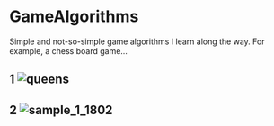 # GameAlgorithms
Simple and not-so-simple game algorithms I learn along the way.
For example, a chess board game...
## 1 ![queens](https://github.com/ThePurpleClub/GameAlgorithms/assets/60085635/d074aaa8-4e56-4f01-be45-7538aecafd59)
## 2 ![sample_1_1802](https://github.com/ThePurpleClub/GameAlgorithms/assets/60085635/0e605a49-b9e9-4092-8901-578cff5798e1)


